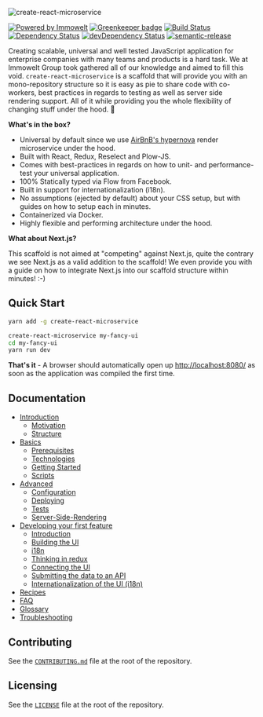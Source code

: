 ![create-react-microservice](https://user-images.githubusercontent.com/1557092/33328489-6a916806-d45a-11e7-8589-853b6c447a68.jpg)

[![Powered by Immowelt](https://img.shields.io/badge/powered%20by-immowelt-yellow.svg?colorB=ffb200)](https://stackshare.io/immowelt-group/)
[![Greenkeeper badge](https://badges.greenkeeper.io/ImmoweltGroup/create-react-microservice.svg)](https://greenkeeper.io/)
[![Build Status](https://travis-ci.org/ImmoweltGroup/create-react-microservice.svg?branch=master)](https://travis-ci.org/ImmoweltGroup/create-react-microservice)
[![Dependency Status](https://david-dm.org/ImmoweltGroup/create-react-microservice.svg)](https://david-dm.org/ImmoweltGroup/create-react-microservice)
[![devDependency Status](https://david-dm.org/ImmoweltGroup/create-react-microservice/dev-status.svg)](https://david-dm.org/ImmoweltGroup/create-react-microservice#info=devDependencies&view=table)
[![semantic-release](https://img.shields.io/badge/%20%20%F0%9F%93%A6%F0%9F%9A%80-semantic--release-e10079.svg)](https://github.com/semantic-release/semantic-release)

Creating scalable, universal and well tested JavaScript application for enterprise companies with many teams and products is a hard task. We at Immowelt Group took gathered all of our knowledge and aimed to fill this void. `create-react-microservice` is a scaffold that will provide you with an mono-repository structure so it is easy as pie to share code with co-workers, best practices in regards to testing as well as server side rendering support. All of it while providing you the whole flexibility of changing stuff under the hood. :rocket:

**What's in the box?**

- Universal by default since we use [AirBnB's hypernova](https://github.com/airbnb/hypernova) render microservice under the hood.
- Built with React, Redux, Reselect and Plow-JS.
- Comes with best-practices in regards on how to unit- and performance-test your universal application.
- 100% Statically typed via Flow from Facebook.
- Built in support for internationalization (i18n).
- No assumptions (ejected by default) about your CSS setup, but with guides on how to setup each in minutes.
- Containerized via Docker.
- Highly flexible and performing architecture under the hood.

**What about Next.js?**

This scaffold is not aimed at "competing" against Next.js, quite the contrary we see Next.js as a valid addition to the scaffold! We even provide you with a guide on how to integrate Next.js into our scaffold structure within minutes! :-)

## Quick Start

```bash
yarn add -g create-react-microservice

create-react-microservice my-fancy-ui
cd my-fancy-ui
yarn run dev
```

**That's it** - A browser should automatically open up [http://localhost:8080/](http://localhost:8080/) as soon as the application was compiled the first time.

## Documentation
* [Introduction](/packages/create-react-microservice-scaffold/src/docs/introduction/README.md)
  * [Motivation](/packages/create-react-microservice-scaffold/src/docs/introduction/Motivation.md)
  * [Structure](/packages/create-react-microservice-scaffold/src/docs/introduction/Structure.md)
* [Basics](/packages/create-react-microservice-scaffold/src/docs/basics/README.md)
  * [Prerequisites](/packages/create-react-microservice-scaffold/src/docs/basics/Prerequisites.md)
  * [Technologies](/packages/create-react-microservice-scaffold/src/docs/basics/Technologies.md)
  * [Getting Started](/packages/create-react-microservice-scaffold/src/docs/basics/GettingStarted.md)
  * [Scripts](/packages/create-react-microservice-scaffold/src/docs/basics/Scripts.md)
* [Advanced](/packages/create-react-microservice-scaffold/src/docs/advanced/README.md)
  * [Configuration](/packages/create-react-microservice-scaffold/src/docs/advanced/Configuration.md)
  * [Deploying](/packages/create-react-microservice-scaffold/src/docs/advanced/Deploying.md)
  * [Tests](/packages/create-react-microservice-scaffold/src/docs/advanced/Tests.md)
  * [Server-Side-Rendering](/packages/create-react-microservice-scaffold/src/docs/advanced/ServerSideRendering.md)
* [Developing your first feature](/packages/create-react-microservice-scaffold/src/docs/feature-development/README.md)
  * [Introduction](/packages/create-react-microservice-scaffold/src/docs/feature-development/Introduction.md)
  * [Building the UI](/packages/create-react-microservice-scaffold/src/docs/feature-development/BuildingTheFormUi.md)
  * [i18n](/packages/create-react-microservice-scaffold/src/docs/feature-development/i18n.md)
  * [Thinking in redux](/packages/create-react-microservice-scaffold/src/docs/feature-development/ThinkingInRedux.md)
  * [Connecting the UI](/packages/create-react-microservice-scaffold/src/docs/feature-development/ConnectingTheUi.md)
  * [Submitting the data to an API](/packages/create-react-microservice-scaffold/src/docs/feature-development/SubmittingTheForm.md)
  * [Internationalization of the UI (i18n)](/packages/create-react-microservice-scaffold/src/docs/feature-development/i18n.md)
* [Recipes](/packages/create-react-microservice-scaffold/src/docs/recipes/README.md)
* [FAQ](/packages/create-react-microservice-scaffold/src/docs/FAQ.md)
* [Glossary](/packages/create-react-microservice-scaffold/src/docs/Glossary.md)
* [Troubleshooting](/packages/create-react-microservice-scaffold/src/docs/Troubleshooting.md)

## Contributing
See the [`CONTRIBUTING.md`](/CONTRIBUTING.md) file at the root of the repository.

## Licensing
See the [`LICENSE`](/LICENSE) file at the root of the repository.
